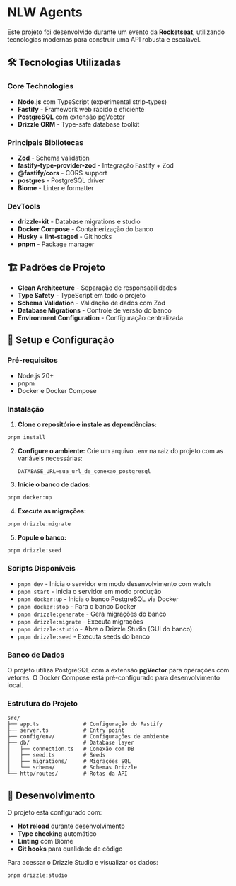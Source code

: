 # NLW Agents

Este projeto foi desenvolvido durante um evento da **Rocketseat**, utilizando tecnologias modernas para construir uma API robusta e escalável.

## 🛠️ Tecnologias Utilizadas

### Core Technologies

- **Node.js** com TypeScript (experimental strip-types)
- **Fastify** - Framework web rápido e eficiente
- **PostgreSQL** com extensão pgVector
- **Drizzle ORM** - Type-safe database toolkit

### Principais Bibliotecas

- **Zod** - Schema validation
- **fastify-type-provider-zod** - Integração Fastify + Zod
- **@fastify/cors** - CORS support
- **postgres** - PostgreSQL driver
- **Biome** - Linter e formatter

### DevTools

- **drizzle-kit** - Database migrations e studio
- **Docker Compose** - Containerização do banco
- **Husky** + **lint-staged** - Git hooks
- **pnpm** - Package manager

## 🏗️ Padrões de Projeto

- **Clean Architecture** - Separação de responsabilidades
- **Type Safety** - TypeScript em todo o projeto
- **Schema Validation** - Validação de dados com Zod
- **Database Migrations** - Controle de versão do banco
- **Environment Configuration** - Configuração centralizada

## 🚀 Setup e Configuração

### Pré-requisitos

- Node.js 20+
- pnpm
- Docker e Docker Compose

### Instalação

1. **Clone o repositório e instale as dependências:**

```bash
pnpm install
```

2. **Configure o ambiente:**
   Crie um arquivo `.env` na raiz do projeto com as variáveis necessárias:

   ```env
   DATABASE_URL=sua_url_de_conexao_postgresql
   ```

3. **Inicie o banco de dados:**

```bash
pnpm docker:up
```

4. **Execute as migrações:**

```bash
pnpm drizzle:migrate
```

5. **Popule o banco:**

```bash
pnpm drizzle:seed
```

### Scripts Disponíveis

- `pnpm dev` - Inicia o servidor em modo desenvolvimento com watch
- `pnpm start` - Inicia o servidor em modo produção
- `pnpm docker:up` - Inicia o banco PostgreSQL via Docker
- `pnpm docker:stop` - Para o banco Docker
- `pnpm drizzle:generate` - Gera migrações do banco
- `pnpm drizzle:migrate` - Executa migrações
- `pnpm drizzle:studio` - Abre o Drizzle Studio (GUI do banco)
- `pnpm drizzle:seed` - Executa seeds do banco

### Banco de Dados

O projeto utiliza PostgreSQL com a extensão **pgVector** para operações com vetores. O Docker Compose está pré-configurado para desenvolvimento local.

### Estrutura do Projeto

```text
src/
├── app.ts              # Configuração do Fastify
├── server.ts           # Entry point
├── config/env/         # Configurações de ambiente
├── db/                 # Database layer
│   ├── connection.ts   # Conexão com DB
│   ├── seed.ts         # Seeds
│   ├── migrations/     # Migrações SQL
│   └── schema/         # Schemas Drizzle
└── http/routes/        # Rotas da API
```

## 🔧 Desenvolvimento

O projeto está configurado com:

- **Hot reload** durante desenvolvimento
- **Type checking** automático
- **Linting** com Biome
- **Git hooks** para qualidade de código

Para acessar o Drizzle Studio e visualizar os dados:

```bash
pnpm drizzle:studio
```
